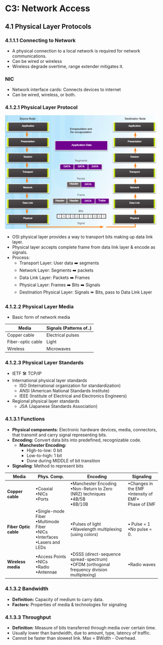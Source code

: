 # C3: Network Access

## 4.1 Physical Layer Protocols

### 4.1.1.1 Connecting to Network

- A physical connection to a local network is required for network communications.
- Can be wired or wireless
- Wireless degrade overtime, range extender mitigates it.

### NIC

- Network interface cards: Connects devices to internet
- Can be wired, wireless, or both.

### 4.1.2.1 Physical Layer Protocol

![physical-layer-protocol.png](lecture-img/c3/physical-layer-protocol.png)

- OSI physical layer provides a way to transport bits making up data link layer.
- Physical layer accepts complete frame from data link layer & encode as signals.
- Process:
  - Transport Layer: User data :arrow_right: segments
  - Network Layer: Segments :arrow_right: packets
  - Data Link Layer: Packets :arrow_right: Frames
  - Physical Layer: Frames :arrow_right: Bits :arrow_right: Signals
  - Destination Physical Layer:  Signals :fast_forward: Bits, pass to Data Link Layer

### 4.1.2.2 Physical Layer Media

- Basic form of network media

| Media             | Signals (Patterns of..) |
| ----------------- | ----------------------- |
| Copper cable      | Electrical pulses       |
| Fiber-optic cable | Light                   |
| Wireless          | Microwaves              |

### 4.1.2.3 Physical Layer Standards

- IETF :hammer_and_wrench: TCP/IP
- International physical layer standards
  - ISO (International organization for standardization)
  - ANSI (American National Standards Institute)
  - IEEE (Institute of Electrical and Electronics Engineers)
- Regional physical layer standards
  - JSA (Japanese Standards Association)

### 4.1.3.1 Functions

- **Physical components**: Electronic hardware devices, media, connectors, that transmit and carry signal representing bits.
- **Encoding:** Convert data bits into predefined, recognizable code.
  - **Manchester Encoding:**
    - High-to-low: 0 bit
    - Low-to-high: 1 bit
    - Done during MIDDLE of bit transition
- **Signaling**: Method to represent bits

| Media                 | Phys. Comp.                                                  | Encoding                                                     | Signaling                                                    |
| --------------------- | ------------------------------------------------------------ | ------------------------------------------------------------ | ------------------------------------------------------------ |
| **Copper cable**      | •Coaxial  <br />•NICs  <br />•Ports                          | •Manchester Encoding<br /> •Non-Return to Zero (NRZ) techniques  <br />•4B/5B <br />•8B/10B | •Changes in the EMF<br />•Intensity of EMF•<br />Phase of EMF |
| **Fiber Optic cable** | •Single-mode Fiber<br />•Multimode Fiber<br />•NICs<br />•Interfaces<br />•Lasers and LEDs | •Pulses of light<br />•Wavelength multiplexing (using colors) | • Pulse = 1<br />•No pulse = 0.                              |
| **Wireless media**    | •Access Points  •NICs<br />•Radio  •Antennae                 | •DSSS (direct-sequence spread-spectrum)<br />•OFDM (orthogonal frequency division  multiplexing) | •Radio waves                                                 |

### 4.1.3.2 Bandwidth

- **Definition:** Capacity of medium to carry data.
- **Factors:** Properties of media & technologies for signaling

### 4.1.3.3 Throughput

- **Definition**: Measure of bits transferred through media over certain time.
- Usually lower than bandwidth, due to amount, type, latency of traffic.
- Cannot be faster than slowest link. Max = BWidth - Overhead.

